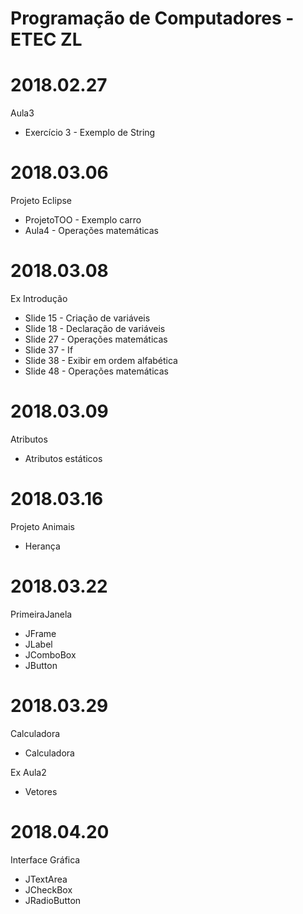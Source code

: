 # Programação de Computadores - ETEC ZL
# 2018.02.27
Aula3
- Exercício 3 - Exemplo de String

# 2018.03.06
Projeto Eclipse
- ProjetoTOO - Exemplo carro
- Aula4 - Operações matemáticas

# 2018.03.08
Ex Introdução
- Slide 15 - Criação de variáveis
- Slide 18 - Declaração de variáveis
- Slide 27 - Operações matemáticas
- Slide 37 - If
- Slide 38 - Exibir em ordem alfabética
- Slide 48 - Operações matemáticas

# 2018.03.09
Atributos 
- Atributos estáticos

# 2018.03.16
Projeto Animais 
- Herança

# 2018.03.22
PrimeiraJanela
- JFrame
- JLabel
- JComboBox
- JButton

# 2018.03.29
Calculadora
- Calculadora

Ex Aula2 
- Vetores

# 2018.04.20
Interface Gráfica
- JTextArea
- JCheckBox
- JRadioButton
